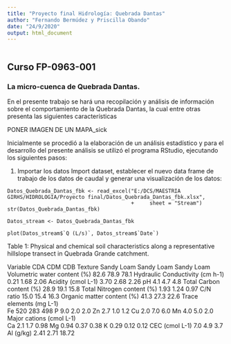 ```yaml
---
title: "Proyecto final Hidrología: Quebrada Dantas"
author: "Fernando Bermúdez y Priscilla Obando"
date: "24/9/2020"
output: html_document
---
```


```{r}
```

## Curso FP-0963-001

### La micro-cuenca de Quebrada Dantas.

En el presente trabajo se hará una recopilación y análisis de información sobre el comportamiento de la Quebrada Dantas, la cual entre otras presenta las siguientes características

PONER IMAGEN DE UN MAPA_sick

Inicialmente se procedió a la elaboración de un análisis estadístico y para el desarrollo del presente análisis se utilizó el programa RStudio, ejecutando los siguientes pasos:
  
1) Importar los datos Import dataset, establecer el nuevo data frame de trabajo de los datos de caudal y generar una visualización de los datos:

```{r}
Datos_Quebrada_Dantas_fbk <- read_excel("E:/DCS/MAESTRIA GIRHS/HIDROLOGIA/Proyecto final/Datos_Quebrada_Dantas_fbk.xlsx", 
                                        +     sheet = "Stream")
str(Datos_Quebrada_Dantas_fbk)

Datos_stream <- Datos_Quebrada_Dantas_fbk

plot(Datos_stream$`Q (L/s)`, Datos_stream$`Date`)

```
Table 1: Physical and chemical soil characteristics along a representative hillslope transect in Quebrada Grande catchment. 

Variable	CDA	CDM	CDB
Texture	Sandy 
Loam	Sandy 
Loam	Sandy 
Loam
Volumetric water content (%)	82.6	78.9	78.1
Hydraulic Conductivity (cm h-1)	0.21	1.68	2.06
Acidity (cmol L-1)	3.70	2.68	2.26
pH	4.1	4.7	4.8
Total Carbon content (%)	28.9	19.1	15.8
Total Nitrogen content (%)	1.93	1.24	0.97
C/N ratio	15.0	15.4	16.3
Organic matter content (%)	41.3	27.3	22.6
Trace elements (mg L-1)			
Fe	520	283	498
P	9.0	2.0	2.0
Zn	2.7	1.0	1.2
Cu	2.0	7.0	6.0
Mn 	4.0	5.0	2.0
Major cations (cmol L-1)			
Ca 	2.1	1.7	0.98
Mg 	0.94	0.37	0.38
K 	0.29	0.12	0.12
CEC (cmol  L-1)	7.0	4.9	3.7
Al (g/kg)	2.41	2.71	18.72
















